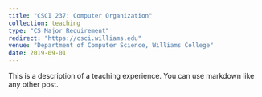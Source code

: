 ```yaml
---
title: "CSCI 237: Computer Organization"
collection: teaching
type: "CS Major Requirement"
redirect: "https://csci.williams.edu"
venue: "Department of Computer Science, Williams College"
date: 2019-09-01
---
```


This is a description of a teaching experience. You can use markdown like any other post.
